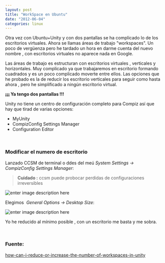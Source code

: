 ```yaml
---
layout: post
title: "WorkSpace en Ubuntu"
date: "2012-06-04"
categories: linux
---
```


Otra vez con Ubuntu+Unity y con dos pantallas se ha complicado lo de los escritorios virtuales. Ahora se llamas áreas de trabajo "workspaces". Un poco de vergüenza pero he tardado un hora en darme cuenta del nuevo nombre , con escritorios virtuales no aparece nada en Google.

Las áreas de trabajo es estructuran con escritorios virtuales , verticales y horizontales. Muy complicado ya que trabajaremos en escritorio formando cuadrados y es un poco complicado moverte entre ellos. Las opciones que he probado es la de reducir los escritorio verticales para seguir como hasta ahora , pero he simplificado a ningún escritorio virtual.

**¡¡¡ Ya tengo dos pantallas !!!**

Unity no tiene un centro de configuración completo para Compiz así que hay que tirad de varias opciones:

- MyUnity
- CompizConfig Settings Manager
- Configuration Editor

 

### Modificar el numero de escritorio

Lanzado CCSM de terminal o ddes del meú _System Settings -> CompizConfig Settings Manager_:

> **Cuidado :** ccsm puede probocar perdidas de configuraciones irreversibles

![enter image description here](images/MSC0W.png)

Elegimos  _General Options -> Desktop Size_:

![enter image description here](images/M25hA.png)

Yo he reducido al mínimo posible , con un escritorio me basta y me sobra.

 

### Fuente:

[how-can-i-reduce-or-increase-the-number-of-workspaces-in-unity](https://askubuntu.com/questions/34572/how-can-i-reduce-or-increase-the-number-of-workspaces-in-unity "how-can-i-reduce-or-increase-the-number-of-workspaces-in-unity")
